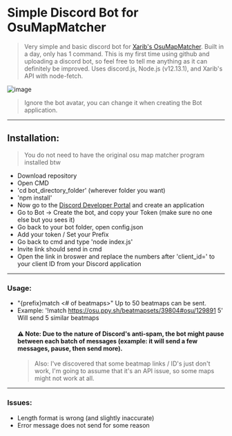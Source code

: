 # Simple Discord Bot for OsuMapMatcher

>Very simple and basic discord bot for [Xarib's OsuMapMatcher](https://github.com/Xarib/OsuMapMatcher). Built in a day, only has 1 command. This is my first time using github and 
>uploading a discord bot, so feel free to tell me anything as it can definitely be improved. Uses discord.js, Node.js (v12.13.1), and Xarib's API with node-fetch.

![image](https://user-images.githubusercontent.com/79728151/109369650-c1e3ec00-7862-11eb-9c57-08c0d5946c9b.png)
> Ignore the bot avatar, you can change it when creating the Bot application.
---
## Installation:
> You do not need to have the original osu map matcher program installed btw
- Download repository
- Open CMD
- 'cd bot_directory_folder' (wherever folder you want)
- 'npm install'
- Now go to the [Discord Developer Portal](https://discord.com/developers/applications) and create an application
- Go to Bot -> Create the bot, and copy your Token (make sure no one else but you sees it)
- Go back to your bot folder, open config.json
- Add your token / Set your Prefix
- Go back to cmd and type 'node index.js'
- Invite link should send in cmd
- Open the link in broswer and replace the numbers after 'client_id=' to your client ID from your Discord application 
---
### Usage: 
- "{prefix}match <beatmap link or id> <# of beatmaps>" Up to 50 beatmaps can be sent.
- Example: '!match https://osu.ppy.sh/beatmapsets/39804#osu/129891 5'  Will send 5 similar beatmaps 
  #### :warning: Note: Due to the nature of Discord's anti-spam, the bot might pause between each batch of messages (example: it will send a few messages, pause, then send more).
  > Also: I've discovered that some beatmap links / ID's just don't work, I'm going to assume that it's an API issue, so some maps might not work at all.
---
### Issues: 
- Length format is wrong (and slightly inaccurate)
- Error message does not send for some reason
